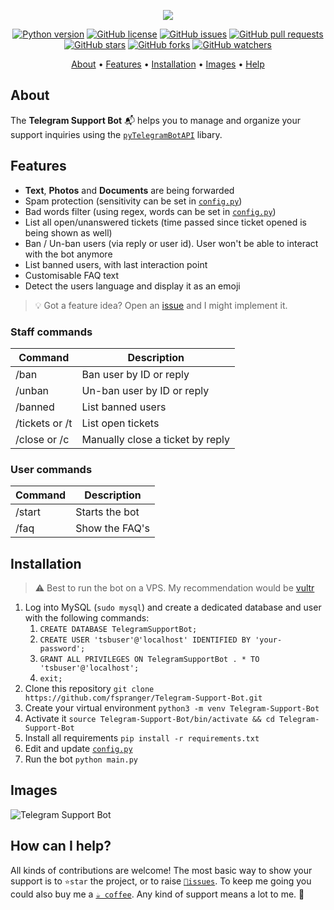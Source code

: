 <p align="center"><a href="https://github.com/fspranger/Telegram-Support-Bot" target="_blank"><img src="https://i.imgur.com/vft81xp.png"></a></p>

<p align="center">
    <a href="https://www.python.org/downloads/release/python-380/"><img src="https://img.shields.io/badge/python-3.8-blue.svg?style=plastic" alt="Python version"></a>
    <a href="https://github.com/fspranger/Telegram-Support-Bot/blob/master/LICENSE"><img src="https://img.shields.io/github/license/fspranger/Telegram-Support-Bot?style=plastic" alt="GitHub license"></a>
    <a href="https://github.com/fspranger/Telegram-Support-Bot/issues"><img src="https://img.shields.io/github/issues/fspranger/Telegram-Support-Bot?style=plastic" alt="GitHub issues"></a>
    <a href="https://github.com/fspranger/Telegram-Support-Bot/pulls"><img src="https://img.shields.io/github/issues-pr/fspranger/Telegram-Support-Bot?style=plastic" alt="GitHub pull requests"></a>
    <br /><a href="https://github.com/fspranger/Telegram-Support-Bot/stargazers"><img src="https://img.shields.io/github/stars/fspranger/Telegram-Support-Bot?style=social" alt="GitHub stars"></a>
    <a href="https://github.com/fspranger/Telegram-Support-Bot/network/members"><img src="https://img.shields.io/github/forks/fspranger/Telegram-Support-Bot?style=social" alt="GitHub forks"></a>
    <a href="https://github.com/fspranger/Telegram-Support-Bot/watchers"><img src="https://img.shields.io/github/watchers/fspranger/Telegram-Support-Bot?style=social" alt="GitHub watchers"></a>
</p>

<p align="center">
  <a href="#about">About</a>
  •
  <a href="#features">Features</a>
  •
  <a href="#installation">Installation</a>
  •
  <a href="#images">Images</a>
  •
  <a href="#how-can-i-help">Help</a>
</p>

## About
The **Telegram Support Bot** 📬 helps you to manage and organize your support inquiries using the [`pyTelegramBotAPI`](https://github.com/eternnoir/pyTelegramBotAPI) libary.

## Features
- **Text**, **Photos** and **Documents** are being forwarded
- Spam protection (sensitivity can be set in [`config.py`](https://github.com/fspranger/Telegram-Support-Bot/blob/master/config.py))
- Bad words filter (using regex, words can be set in [`config.py`](https://github.com/fspranger/Telegram-Support-Bot/blob/master/config.py))
- List all open/unanswered tickets (time passed since ticket opened is being shown as well)
- Ban / Un-ban users (via reply or user id). User won't be able to interact with the bot anymore
- List banned users, with last interaction point
- Customisable FAQ text
- Detect the users language and display it as an emoji

> 💡 Got a feature idea? Open an [issue](https://github.com/fspranger/Telegram-Support-Bot/issues/new) and I might implement it.

### Staff commands
| Command | Description |
| --- | --- |
| /ban | Ban user by ID or reply |
| /unban | Un-ban user by ID or reply |
| /banned | List banned users |
| /tickets or /t | List open tickets |
| /close or /c | Manually close a ticket by reply |

### User commands
| Command | Description |
| --- | --- |
| /start | Starts the bot |
| /faq | Show the FAQ's |


## Installation
> ⚠️ Best to run the bot on a VPS. My recommendation would be [vultr](https://spranger.dev/vultr)
1. Log into MySQL (`sudo mysql`) and create a dedicated database and user with the following commands:
   1. `CREATE DATABASE TelegramSupportBot;`
   1. `CREATE USER 'tsbuser'@'localhost' IDENTIFIED BY 'your-password';`
   1. `GRANT ALL PRIVILEGES ON TelegramSupportBot . * TO 'tsbuser'@'localhost';`
   1. `exit;`
1. Clone this repository `git clone https://github.com/fspranger/Telegram-Support-Bot.git`
1. Create your virtual environment `python3 -m venv Telegram-Support-Bot`
1. Activate it `source Telegram-Support-Bot/bin/activate && cd Telegram-Support-Bot`
1. Install all requirements `pip install -r requirements.txt`
1. Edit and update [`config.py`](https://github.com/fspranger/Telegram-Support-Bot/blob/master/config.py)
1. Run the bot `python main.py`


## Images
![Telegram Support Bot](https://i.imgur.com/JQ7lJce.jpg)

## How can I help?
All kinds of contributions are welcome!
The most basic way to show your support is to `⭐️star` the project, or to raise [`🐞issues`](https://github.com/fspranger/Telegram-Support-Bot/issues/new). To keep me going you could also buy me a [`☕️ coffee`](https://spranger.dev/coffee). Any kind of support means a lot to me. 🙌